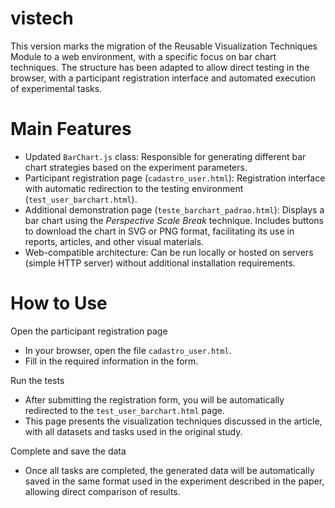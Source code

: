# vistech

This version marks the migration of the Reusable Visualization Techniques Module to a web environment, with a specific focus on bar chart techniques.
The structure has been adapted to allow direct testing in the browser, with a participant registration interface and automated execution of experimental tasks.

# Main Features

* Updated `BarChart.js` class: Responsible for generating different bar chart strategies based on the experiment parameters.
* Participant registration page (`cadastro_user.html`): Registration interface with automatic redirection to the testing environment (`test_user_barchart.html`).
* Additional demonstration page (`teste_barchart_padrao.html`): Displays a bar chart using the *Perspective Scale Break* technique. Includes buttons to download the chart in SVG or PNG format, facilitating its use in reports, articles, and other visual materials.
* Web-compatible architecture: Can be run locally or hosted on servers (simple HTTP server) without additional installation requirements.

# How to Use

Open the participant registration page

* In your browser, open the file `cadastro_user.html`.
* Fill in the required information in the form.

Run the tests

* After submitting the registration form, you will be automatically redirected to the `test_user_barchart.html` page.
* This page presents the visualization techniques discussed in the article, with all datasets and tasks used in the original study.

Complete and save the data

* Once all tasks are completed, the generated data will be automatically saved in the same format used in the experiment described in the paper, allowing direct comparison of results.


